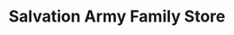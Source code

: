 ---
title: "Salvation Army Family Store"
url: /dunedin/salvation-army-family-store/
shop: Gebrauchtwaren
---